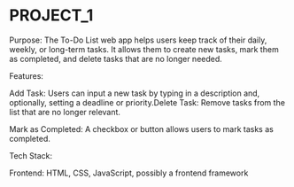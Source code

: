 # PROJECT_1
Purpose: The To-Do List web app helps users keep track of their daily, weekly, or long-term tasks. It allows them to create new tasks, mark them as completed, and delete tasks that are no longer needed.


Features:

Add Task: Users can input a new task by typing in a description and, optionally, setting a deadline or priority.Delete Task: Remove tasks from the list
 that are no longer relevant.

Mark as Completed: A checkbox or button allows users to mark tasks as completed.

Tech Stack:

Frontend: HTML, CSS, JavaScript, possibly a frontend framework